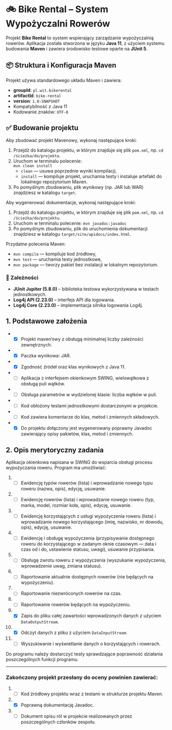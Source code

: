 # 🚲 Bike Rental – System Wypożyczalni Rowerów

Projekt **Bike Rental** to system wspierający zarządzanie wypożyczalnią rowerów. Aplikacja została stworzona w języku **Java 11**, z użyciem systemu budowania **Maven** i zawiera środowisko testowe oparte na **JUnit 5**.

## 📦 Struktura i Konfiguracja Maven

Projekt używa standardowego układu Maven i zawiera:

- **groupId**: `pl.wit.bikerental`
- **artifactId**: `bike-rental`
- **version**: `1.0-SNAPSHOT`
- Kompatybilność z Java 11
- Kodowanie znaków: `UTF-8`

## ✅ Budowanie projektu

Aby zbudować projekt Mavenowy, wykonaj następujące kroki:

1. Przejdź do katalogu projektu, w którym znajduje się plik `pom.xml`, np. `cd /ścieżka/do/projektu`.
2. Uruchom w terminalu polecenie:  
   `mvn clean install`  
   - `clean` — usuwa poprzednie wyniki kompilacji,  
   - `install` — kompiluje projekt, uruchamia testy i instaluje artefakt do lokalnego repozytorium Maven.
3. Po pomyślnym zbudowaniu, plik wynikowy (np. JAR lub WAR) znajdziesz w katalogu `target`.

Aby wygenerować dokumentacje, wykonaj następujące kroki:
1. Przejdź do katalogu projektu, w którym znajduje się plik `pom.xml`, np. `cd /ścieżka/do/projektu`.
2. Uruchom w terminalu polecenie:
   `mvn javadoc:javadoc`
3. Po pomyślnym zbudowaniu, plik do uruchomienia dokumentacji znajdziesz w katalogu `target/site/apidocs/index.html`.

Przydatne polecenia Maven:  
- `mvn compile` — kompiluje kod źródłowy,  
- `mvn test` — uruchamia testy jednostkowe,  
- `mvn package` — tworzy pakiet bez instalacji w lokalnym repozytorium.

### 📁 Zależności

- **JUnit Jupiter (5.8.0)** – biblioteka testowa wykorzystywana w testach jednostkowych.  
- **Log4j API (2.23.0)** – interfejs API dla logowania.  
- **Log4j Core (2.23.0)** – implementacja silnika logowania Log4j.  


## 1. Podstawowe założenia
- - [x] Projekt maven’owy z obsługą minimalnej liczby zależności zewnętrznych.
- - [x] Paczka wynikowa: JAR.
- - [x] Zgodność źródeł oraz klas wynikowych z Java 11.
- - [ ] Aplikacja z interfejsem okienkowym SWING, wielowątkowa z obsługą puli wątków.
- - [ ] Obsługa parametrów w wydzielonej klasie: liczba wątków w puli.
- - [ ] Kod obłożony testami jednostkowymi dostarczonymi w projekcie.
- - [ ] Kod zawiera komentarze do klas, metod i zmiennych składowych.
- - [x] Do projektu dołączony jest wygenerowany poprawny Javadoc zawierający opisy pakietów, klas, metod i zmiennych.

## 2. Opis merytoryczny zadania
Aplikacja okienkowa napisana w SWING do wsparcia obsługi procesu wypożyczania roweru. Program ma umożliwiać:

1. - [ ]  Ewidencję typów rowerów (lista) i wprowadzanie nowego typu roweru (nazwa, opis), edycję, usuwanie.
2. - [ ]  Ewidencję rowerów (lista) i wprowadzanie nowego roweru (typ, marka, model, rozmiar koła, opis), edycję, usuwanie.
3. - [ ]  Ewidencję korzystających z usługi wypożyczenia roweru (lista) i wprowadzanie nowego korzystającego (imię, nazwisko, nr dowodu, opis), edycję, usuwanie.
4. - [ ]  Ewidencję i obsługę wypożyczenia (przypisywanie dostępnego roweru do korzystającego w zadanym oknie czasowym — data i czas od i do, ustawienie statusu, uwagi), usuwanie przypisania.
5. - [ ]  Obsługę zwrotu roweru z wypożyczenia (wyszukanie wypożyczenia, wprowadzenie uwag, zmiana statusu).
6. - [ ]  Raportowanie aktualnie dostępnych rowerów (nie będących na wypożyczeniu).
7. - [ ]  Raportowanie niezwróconych rowerów na czas.
8. - [ ]  Raportowanie rowerów będących na wypożyczeniu.
9. - [x]  Zapis do pliku całej zawartości wprowadzonych danych z użyciem `DataOutputStream`.
10. - [x]  Odczyt danych z pliku z użyciem `DataInputStream`.
11. - [ ]  Wyszukiwanie i wyświetlanie danych o korzystających i rowerach.

Do programu należy dostarczyć testy sprawdzające poprawność działania poszczególnych funkcji programu.

---

### Zakończony projekt przesłany do oceny powinien zawierać:
1. - [ ]  Kod źródłowy projektu wraz z testami w strukturze projektu Maven.
2. - [x]  Poprawną dokumentację Javadoc.
3. - [ ]  Dokument opisu ról w projekcie realizowanych przez poszczególnych członków zespołu.

